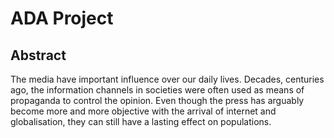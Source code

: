 # ADA Project 

## Abstract 

The media have important influence over our daily lives. Decades, centuries ago, the information channels in societies were often used as means of propaganda to control the opinion. Even though the press has arguably become more and more objective with the arrival of internet and globalisation, they can still have a lasting effect on populations. 
